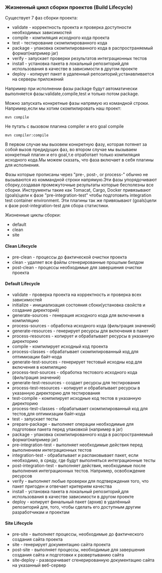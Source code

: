### Жизненный цикл сборки проектов (Build Lifecycle)

Существует 7 фаз сборки проекта:

* validate - корректность проекта и проверка доступности необходимых зависимостей
* compile - компиляция исходного кода проекта
* test - тестирование скомпилированного кода
* package - упаковка скомпилированного кода в распространяемый формат(например jar)
* verify - запускает проверки результатов интеграционных тестов
* install - установка пакета в локальный репозиторий,для использования в качестве в
  зависимости в другом проекте
* deploy - копирует пакет в удаленный репозиторий,устанавливается на серверы
  приложений

Например при исполнении фазы package будут автоматически выполняется фазы:validate,compile,test и только потом
package.

Можно запускать конкретные фазы напрямую из командной строки. Например,если мы хотим скомпилировать наш проект:

~~~
mvn compile
~~~

Не путать с вызовом плагина compiler и его goal compile

~~~
mvn compiler:compile
~~~

В первом случае мы вызовем конкретную фазу, которая потянет за собой вызов предидущих фаз, во втором случае мы вызываем
конкретный плагин и его goal,т.е отработает только компиляция исходного кода.Мы можем сказать, что фаза включает в себя
плагины для исполнения.

Фазы которые прописаны через "pre-, post-, or process-" обычно не вызываются из коммандной строки напрямую.Эти фазы
упорядочивают сборку,создавая промежуточные результаты которые бесполезны все сборки. Инструменты такие как Tomacat,
Cargo, Docker привязывают (goals)цели к фазе "pre-integration-test" чтобы подготовить integration test container environment.
Эти плагины так же привязывают (goals)цели к фазе post-integration-test для сбора статистики.

Жизненные циклы сборки:
* default
* clean
* site

#### Clean Lifecycle
* pre-clean - процессы до фактической очистки проекта
* clean - удаляет все файлы сгенерированные прошлым билдом
* post-clean - процессы необходимые для завершения очистки проекта

#### Default Lifecycle
* validate - проверка проекта на корректность и проверка всех зависимостей
* initialize - инициализация состояния сбоки(установка свойств и создание директорий)
* generate-sources - генерация исходного кода для включения в компиляцию
* process-sources - обработка исходного кода (фильтрация значений)
* generate-resources - генерирует ресурсы для включения в пакет
* process-resources - копирует и обрабатывает ресурсы в указанную директорию
* compile - компилирует исходный код проекта
* process-classes - обрабатывает скомпилированный код,для оптимизации байт-кода
* generate-test-sources - генерирует тестовый исходны код для включения в компиляцию
* process-test-sources - обработка тестового исходного кода (фильтрация значений)
* generate-test-resources - создает ресурсы для тестирования
* process-test-resources - копирует и обрабатывает ресурсы в указанную директорию для тестирования
* test-compile - компилирует исходные код тестов в указанную директорию
* process-test-classes - обрабатывает скомпилированный код для тестов,для оптимизации байт-кода
* test - запускает тесты
* prepare-package - выполняет операции необходимые для подготовки пакета перед упаковкой (например в jar)
* package - упаковка скомпилированного кода в распространяемый формат(например jar)
* pre-integration-test - выполняет необходимые действия перед выполнением интеграционных тестов
* integration-test - обрабатывает и распаковывает пакет, если необходимо, в среду, где будут выполняться интеграционные тесты
* post-integration-test - выполняет действия, необходимые  после выполнения интеграционных тестов. Например, освобождение ресурсов
* verify - выполняет любые проверки для подтверждения того, что пакет пригоден и отвечает критериям качества
* install - установка пакета в локальный репозиторий,для использования в качестве зависимости в другом проекте
* deploy - копирует финальный пакет (архив) в удалённый репозиторий для, того, чтобы сделать его доступным другим разработчикам и проектам

#### Site Lifecycle
* pre-site - выполняет процессы, необходимые до фактического создания сайта проекта
* site - генерирует документацию сайта проекта
* post-site	- выполняет процессы, необходимые для завершения создания сайта и подготовки к развертыванию сайта
* site-deploy - разворачивает сгенерированную документацию сайта на указанный веб-сервер

